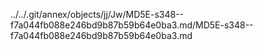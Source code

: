 ../../.git/annex/objects/jj/Jw/MD5E-s348--f7a044fb088e246bd9b87b59b64e0ba3.md/MD5E-s348--f7a044fb088e246bd9b87b59b64e0ba3.md